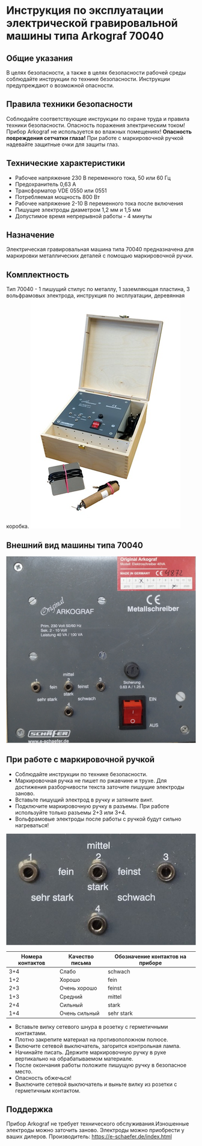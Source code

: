 # Инструкция по эксплуатации электрической гравировальной машины типа Arkograf 70040

## Общие указания

В целях безопасности, а также в целях безопасности рабочей среды соблюдайте инструкции по технике безопасности.  Инструкции предупреждают о возможной опасности.

## Правила техники безопасности

Соблюдайте соответствующие инструкции по охране труда и правила техники безопасности. Опасность поражения электрическим током! Прибор Arkograf не используется во влажных помещениях! __Опасность повреждения сетчатки глаза!__ При работе с маркировочной ручкой надевайте защитные очки для защиты глаз.

## Технические характеристики

- Рабочее напряжение 230 В переменного тока, 50 или 60 Гц
- Предохранитель 0,63 А
- Трансформатор VDE 0550 или 0551
- Потребляемая мощность 800 Вт
- Рабочее напряжение 2-10 В переменного тока после включения
- Пишущие электроды диаметром 1,2 мм и 1,5 мм
- Допустимое время непрерывной работы - 4 минуты

## Назначение

Электрическая гравировальная машина типа 70040 предназначена для маркировки металлических деталей с помощью маркировочной ручки.

## Комплектность

Тип 70040 - 1 пишущий стилус по металлу, 1 заземляющая пластина, 3 вольфрамовых электрода, инструкция по эксплуатации, деревянная коробка.
![alt text](img/arko_metall_gross.jpg)

## Внешний вид машины типа 70040

![alt text](img/Arkograf.jpg)

## При работе с маркировочной ручкой

- Cоблюдайте инструкции по технике безопасности.
- Маркировочная ручка не пишет по ржавчине и трухе. Для достижения разборчивости текста заточите пишущие электроды заново.
- Вставьте пишущий электрод в ручку и затяните винт.
- Подключите маркировочную ручку в разъемы. При работе используйте только разъемы 2+3 или 3+4.
- Вольфрамовые электроды после работы с ручкой будут сильно нагреваться!

![alt text](img/Contacts.jpg)

|Номера контактов|Качество письма|Обозначение контактов на приборе|
|---|---|---|
|3+4|Слабо|schwach|
|1+2|Хорошо|fein|
|2+3|Очень хорошо|feinst|
|1+3|Средний|mittel|
|2+4|Сильный|stark|
|1+4|Очень сильный|sehr stark|

- Вставьте вилку сетевого шнура в розетку с герметичными контактами.
- Плотно закрепите материал на противоположном полюсе.
- Включите сетевой выключатель, загорится контрольная лампа.
- Начинайте писать. Держите маркировочную ручку в руке вертикально на обрабатываемом материале.
- После окончания работы положите пишущую ручку в безопасное место.
- Опасность обжечься!
- Выключите сетевой выключатель и выньте вилку из розетки с герметичным контактом.

## Поддержка

Прибор Arkograf не требует технического обслуживания.Изношенные электроды можно заточить заново.
Электроды можно приобрести у ваших дилеров.
Производитель: <https://e-schaefer.de/index.html>
